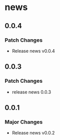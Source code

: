 # news

## 0.0.4

### Patch Changes

- Release news v0.0.4

## 0.0.3

### Patch Changes

- release news 0.0.3

## 0.0.1

### Major Changes

- Release news v0.0.2

